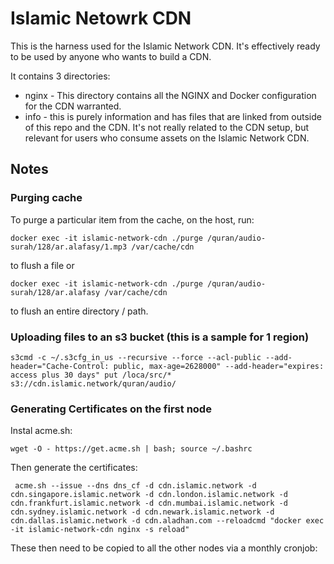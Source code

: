 # Islamic Netowrk CDN

This is the harness used for the Islamic Network CDN. It's effectively ready to be used by anyone who wants to build a CDN.

It contains 3 directories:

* nginx - This directory contains all the NGINX and Docker configuration for the CDN
warranted.
* info - this is purely information and has files that are linked from outside of this repo and the CDN. It's not really related to the CDN setup, 
but relevant for users who consume assets on the Islamic Network CDN.


## Notes

### Purging cache

To purge a particular item from the cache, on the host, run:

```
docker exec -it islamic-network-cdn ./purge /quran/audio-surah/128/ar.alafasy/1.mp3 /var/cache/cdn
```

to flush a file or

```
docker exec -it islamic-network-cdn ./purge /quran/audio-surah/128/ar.alafasy /var/cache/cdn
```

to flush an entire directory / path.


### Uploading files to an s3 bucket  (this is a sample for 1 region)
```
s3cmd -c ~/.s3cfg_in_us --recursive --force --acl-public --add-header="Cache-Control: public, max-age=2628000" --add-header="expires: access plus 30 days" put /loca/src/* s3://cdn.islamic.network/quran/audio/
```

### Generating Certificates on the first node

Instal acme.sh:

```
wget -O - https://get.acme.sh | bash; source ~/.bashrc
```

Then generate the certificates:

```
 acme.sh --issue --dns dns_cf -d cdn.islamic.network -d cdn.singapore.islamic.network -d cdn.london.islamic.network -d cdn.frankfurt.islamic.network -d cdn.mumbai.islamic.network -d cdn.sydney.islamic.network -d cdn.newark.islamic.network -d cdn.dallas.islamic.network -d cdn.aladhan.com --reloadcmd "docker exec -it islamic-network-cdn nginx -s reload"
```

These then need to be copied to all the other nodes via a monthly cronjob:

```

```
